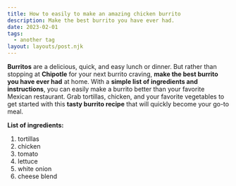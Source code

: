 ```yaml
---
title: How to easily to make an amazing chicken burrito
description: Make the best burrito you have ever had.
date: 2023-02-01
tags:
  - another tag
layout: layouts/post.njk
---
```


**Burritos** are a delicious, quick, and easy lunch or dinner. But rather than stopping at **Chipotle** for your next burrito craving, **make the best burrito you have ever had** at home. With a **simple list of ingredients and instructions**, you can easily make a burrito better than your favorite Mexican restaurant. Grab tortillas, chicken, and your favorite vegetables to get started with this **tasty burrito recipe** that will quickly become your go-to meal. 

**List of ingredients:**
  1. tortillas
  2. chicken
  3. tomato
  4. lettuce
  5. white onion
  6. cheese blend
